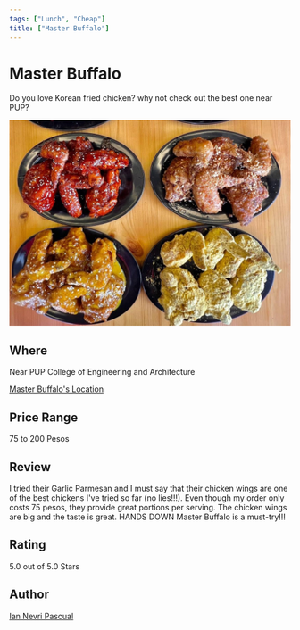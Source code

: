 ```yaml
---
tags: ["Lunch", "Cheap"]
title: ["Master Buffalo"]
---
```


<TagLinks />

# Master Buffalo

Do you love Korean fried chicken? why not check out the best one near PUP?

![Master Buffalo](../assets/images/master-bufallo.jpg)

## Where

Near PUP College of Engineering and Architecture

[Master Buffalo's Location](https://maps.app.goo.gl/bA76W9pDMV6sWkXV9)

## Price Range
75 to 200 Pesos

## Review
I tried their Garlic Parmesan and I must say that their chicken wings are one of the best chickens I've tried so far (no lies!!!). Even though my order only costs 75 pesos, they provide great portions per serving. The chicken wings are big and the taste is great. HANDS DOWN Master Buffalo is a must-try!!!

## Rating
5.0 out of 5.0 Stars

## Author

[Ian Nevri Pascual](https://www.facebook.com/nevri.pascual?mibextid=ZbWKwL)